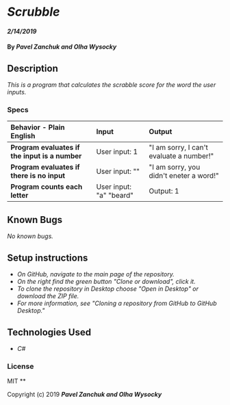 # _Scrubble_

#### _2/14/2019_

#### By _**Pavel Zanchuk and Olha Wysocky**_

## Description
_This is a program that calculates the scrabble score for the word the user inputs._

### Specs
| Behavior - Plain English | Input | Output |
| :-------------     | :------------- | :------------- |
| **Program evaluates if the input is a number** | User input: 1 | "I am sorry, I can't evaluate a number!" |
| **Program evaluates if there is no input** | User input: "" | "I am sorry, you didn't eneter a word!" |
| **Program counts each letter** | User input: "a" "beard" | Output: 1 |


## Known Bugs

_No known bugs._

## Setup instructions
* _On GitHub, navigate to the main page of the repository._
* _On the right find the green button "Clone or download", click it._
* _To clone the repository in Desktop choose "Open in Desktop" or download the ZIP file._
* _For more information, see "Cloning a repository from GitHub to GitHub Desktop."_

## Technologies Used

* _C#_

### License
MIT
**

Copyright (c) 2019 **_Pavel Zanchuk and Olha Wysocky_**
